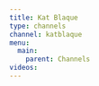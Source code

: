 ```yaml
---
title: Kat Blaque
type: channels
channel: katblaque
menu:
  main:
    parent: Channels
videos:
---
```

